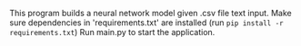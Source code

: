 This program builds a neural network model given .csv file text input.
Make sure dependencies in 'requirements.txt' are installed (run `pip install -r requirements.txt`)
Run main.py to start the application.
